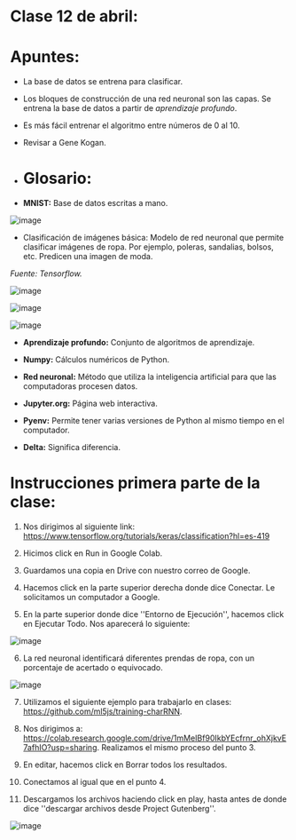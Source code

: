 # Clase 12 de abril: 

# **Apuntes**:

- La base de datos se entrena para clasificar.
  
- Los bloques de construcción de una red neuronal son las capas. Se entrena la base de datos a partir de *aprendizaje profundo*.
  
- Es más fácil entrenar el algoritmo entre números de 0 al 10.

- Revisar a Gene Kogan.

- # **Glosario**:
  
- **MNIST:** Base de datos escritas a mano.

![image](https://github.com/ValentinaOchoa09/audiv027-2024-1/assets/127344361/1660e6b6-976a-4b20-b940-782be148e59b)

- Clasificación de imágenes básica: Modelo de red neuronal que permite clasificar imágenes de ropa. Por ejemplo, poleras, sandalias, bolsos, etc. Predicen una imagen de moda.

*Fuente: Tensorflow.*

![image](https://github.com/ValentinaOchoa09/audiv027-2024-1/assets/127344361/1f7baf05-25d6-4650-be52-85ae018b1bc4)

![image](https://github.com/ValentinaOchoa09/audiv027-2024-1/assets/127344361/35c55865-d5eb-44b3-9d14-81dcc83fc60d)

![image](https://github.com/ValentinaOchoa09/audiv027-2024-1/assets/127344361/4c78d3ab-97e6-4e83-9bb6-f196c7b5dc07)

  - **Aprendizaje profundo:** Conjunto de algoritmos de aprendizaje.

 - **Numpy:** Cálculos numéricos de Python.

- **Red neuronal:** Método que utiliza la inteligencia artificial para que las computadoras procesen datos.

- **Jupyter.org:** Página web interactiva.

- **Pyenv:** Permite tener varias versiones de Python al mismo tiempo en el computador.

- **Delta:** Significa diferencia. 

# **Instrucciones primera parte de la clase:**

1. Nos dirigimos al siguiente link: https://www.tensorflow.org/tutorials/keras/classification?hl=es-419
   
2. Hicimos click en Run in Google Colab.
   
3. Guardamos una copia en Drive con nuestro correo de Google.
   
4. Hacemos click en la parte superior derecha donde dice Conectar. Le solicitamos un computador a Google.
   
5. En la parte superior donde dice ''Entorno de Ejecución'', hacemos click en Ejecutar Todo. Nos aparecerá lo siguiente:

![image](https://github.com/ValentinaOchoa09/audiv027-2024-1/assets/127344361/89c99e2f-88d8-48d9-8b5b-d677e6d8cbcf)

6. La red neuronal identificará diferentes prendas de ropa, con un porcentaje de acertado o equivocado.

![image](https://github.com/ValentinaOchoa09/audiv027-2024-1/assets/127344361/5f74d7ff-99a0-4049-ae73-cbb2be3e901c)

7. Utilizamos el siguiente ejemplo para trabajarlo en clases: https://github.com/ml5js/training-charRNN.

8. Nos dirigimos a: https://colab.research.google.com/drive/1mMeIBf90IkbYEcfrnr_ohXjkvE7afhIO?usp=sharing. Realizamos el mismo proceso del punto 3.

9. En editar, hacemos click en Borrar todos los resultados.

10. Conectamos al igual que en el punto 4.

11. Descargamos los archivos haciendo click en play, hasta antes de donde dice ''descargar archivos desde Project Gutenberg''.

![image](https://github.com/ValentinaOchoa09/audiv027-2024-1/assets/127344361/c89439dd-8c90-4636-b0aa-03f726915bd1)

